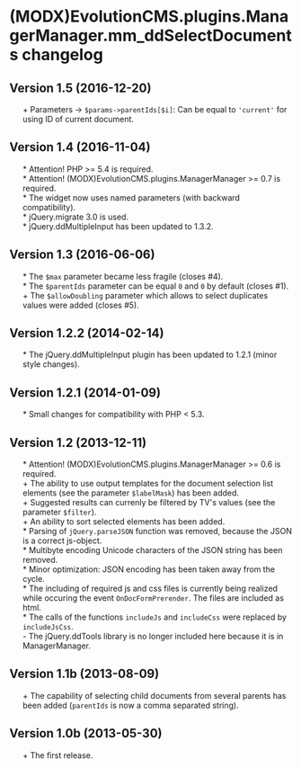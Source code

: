 # (MODX)EvolutionCMS.plugins.ManagerManager.mm_ddSelectDocuments changelog


## Version 1.5 (2016-12-20)
* \+ Parameters → `$params->parentIds[$i]`: Can be equal to `'current'` for using ID of current document.


## Version 1.4 (2016-11-04)
* \* Attention! PHP >= 5.4 is required.
* \* Attention! (MODX)EvolutionCMS.plugins.ManagerManager >= 0.7 is required.
* \* The widget now uses named parameters (with backward compatibility).
* \* jQuery.migrate 3.0 is used.
* \* jQuery.ddMultipleInput has been updated to 1.3.2.


## Version 1.3 (2016-06-06)
* \* The `$max` parameter became less fragile (closes #4).
* \* The `$parentIds` parameter can be equal `0` and `0` by default (closes #1).
* \+ The `$allowDoubling` parameter which allows to select duplicates values were added (closes #5).


## Version 1.2.2 (2014-02-14)
* \* The jQuery.ddMultipleInput plugin has been updated to 1.2.1 (minor style changes).


## Version 1.2.1 (2014-01-09)
* \* Small changes for compatibility with PHP < 5.3.


## Version 1.2 (2013-12-11)
* \* Attention! (MODX)EvolutionCMS.plugins.ManagerManager >= 0.6 is required.
* \+ The ability to use output templates for the document selection list elements (see the parameter `$labelMask`) has been added.
* \+ Suggested results can currenly be filtered by TV's values (see the parameter `$filter`).
* \+ An ability to sort selected elements has been added.
* \* Parsing of `jQuery.parseJSON` function was removed, because the JSON is a correct js-object.
* \* Multibyte encoding Unicode characters of the JSON string has been removed.
* \* Minor optimization: JSON encoding has been taken away from the cycle.
* \* The including of required js and css files is currently being realized while occuring the event `OnDocFormPrerender`. The files are included as html.
* \* The calls of the functions `includeJs` and `includeCss` were replaced by `includeJsCss`.
* \- The jQuery.ddTools library is no longer included here because it is in ManagerManager.


## Version 1.1b (2013-08-09)
* \+ The capability of selecting child documents from several parents has been added (`parentIds` is now a comma separated string).


## Version 1.0b (2013-05-30)
* \+ The first release.


<link rel="stylesheet" type="text/css" href="https://DivanDesign.ru/assets/files/ddMarkdown.css" />
<style>ul{list-style:none;}</style>